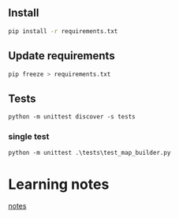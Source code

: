 ## Install
```bash
pip install -r requirements.txt
```

## Update requirements
```bash
pip freeze > requirements.txt
```

## Tests
```commandline
python -m unittest discover -s tests
```
### single test
```commandline
python -m unittest .\tests\test_map_builder.py
```

# Learning notes
[notes](./notes.md)
